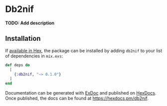 # Db2nif

**TODO: Add description**

## Installation

If [available in Hex](https://hex.pm/docs/publish), the package can be installed
by adding `db2nif` to your list of dependencies in `mix.exs`:

```elixir
def deps do
  [
    {:db2nif, "~> 0.1.0"}
  ]
end
```

Documentation can be generated with [ExDoc](https://github.com/elixir-lang/ex_doc)
and published on [HexDocs](https://hexdocs.pm). Once published, the docs can
be found at <https://hexdocs.pm/db2nif>.

